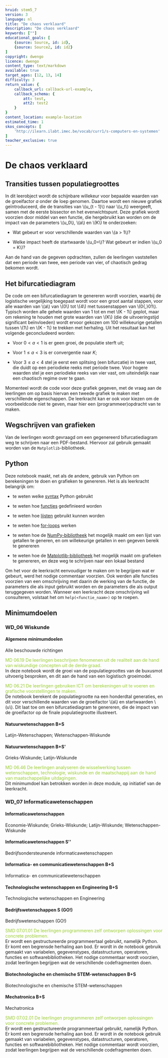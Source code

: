 ```yaml
---
hruid: stem5_7
version: 3
language: nl
title: "De chaos verklaard"
description: "De chaos verklaard"
keywords: [""]
educational_goals: [
    {source: Source, id: id}, 
    {source: Source2, id: id2}
]
copyright: dwengo
licence: dwengo
content_type: text/markdown
available: true
target_ages: [12, 13, 14]
difficulty: 3
return_value: {
    callback_url: callback-url-example,
    callback_schema: {
        att: test,
        att2: test2
    }
}
content_location: example-location
estimated_time: 1
skos_concepts: [
    'http://ilearn.ilabt.imec.be/vocab/curr1/s-computers-en-systemen'
]
teacher_exclusive: true
---
```

# De chaos verklaard

## Transities tussen populatiegroottes

In dit leerobject wordt de schijnbare willekeur voor bepaalde waarden van de groeifactor $a$ onder de loep genomen. Daartoe wordt een nieuwe grafiek geïntroduceerd, die de transities van \\(u_{t - 1}\\) naar \\(u_t\\) weergeeft, samen met de eerste bissector en het evenwichtspunt. Deze grafiek wordt voorzien door middel van een functie, die hergebruikt kan worden om de impact van de parameters \\(u_0\\), \\(a\\) en \\(K\\) te onderzoeken:

- Wat gebeurt er voor verschillende waarden van \\(a > 1\\)?

- Welke impact heeft de startwaarde \\(u_0=\\)? Wat gebeurt er indien \\(u_0 = K\\)?

Aan de hand van de gegeven opdrachten, zullen de leerlingen vaststellen dat een periode van twee, een periode van vier, of chaotisch gedrag bekomen wordt.

## Het bifurcatiediagram

De code om een bifurcatiediagram te genereren wordt voorzien, waarbij de logistische vergelijking toegepast wordt voor een groot aantal stappen, voor alle waarden van \\(a\\) van \\(0\\) tot \\(4\\) met tussenstappen van \\(0{,}01\\). Typisch worden alle gehele waarden van 1 tot en met \\(K - 1\\) geplot, maar om rekening te houden met grote waarden van \\(K\\) (die de uitvoeringstijd significant beïnvloeden) wordt ervoor gekozen om 100 willekeurige getallen tussen \\(1\\) en \\(K - 1\\) te trekken met herhaling. Uit het resultaat kan het volgende geconcludeerd worden:

- Voor $0 < a < 1$ is er geen groei, de populatie sterft uit;

- Voor $1 \le a < 3$ is er convergentie naar $K$;

- Voor $3 \le a < 4$ stel je eerst een splitsing (een bifurcatie) in twee vast, die duidt op een periodieke reeks met periode twee. Voor hogere waarden stel je een periodieke reeks van vier vast, om uiteindelijk naar een chaotisch regime over te gaan.

Momenteel wordt de code voor deze grafiek gegeven, met de vraag aan de leerlingen om op basis hiervan een tweede grafiek te maken met verschillende eigenschappen. De leerkracht kan er ook voor kiezen om de voorbeeldcode niet te geven, maar hier een (programmeer)opdracht van te maken.

## Wegschrijven van grafieken

Van de leerlingen wordt gevraagd om een gegenereerd bifurcatiediagram weg te schrijven naar een PDF-bestand. Hiervoor zal gebruik gemaakt worden van de `Matplotlib`-bibliotheek.

## Python

Deze notebook maakt, net als de andere, gebruik van Python om berekeningen te doen en grafieken te genereren. Het is als leerkracht belangrijk om:

- te weten welke [syntax](https://www.w3schools.com/python/python_syntax.asp) Python gebruikt

- te weten hoe [functies](https://www.w3schools.com/python/python_functions.asp) gedefinieerd worden

- te weten hoe [lijsten](https://www.w3schools.com/python/python_lists.asp) gebruikt kunnen worden

- te weten hoe [for-loops](https://www.w3schools.com/python/python_for_loops.asp) werken

- te weten hoe de [NumPy-bibliotheek](https://www.w3resource.com/numpy/array-creation/arange.php) het mogelijk maakt om een lijst van getallen te generen, en om willekeurige getallen in een gegeven bereik te genereren

- te weten hoe de [Matplotlib-bibliotheek](https://matplotlib.org/stable/tutorials/introductory/quick_start.html#sphx-glr-tutorials-introductory-quick-start-py) het mogelijk maakt om grafieken te genereren, en deze weg te schrijven naar een lokaal bestand

Om het voor de leerkracht eenvoudiger te maken om te begrijpen wat er gebeurt, werd het nodige commentaar voorzien. Ook werden alle functies voorzien van een omschrijving met daarin de werking van de functie, de parameters die als input gebruikt worden en de parameters die als output teruggegeven worden. Wanneer een leerkracht deze omschrijving wil consulteren, volstaat het om `help(<functie_naam>)` op te roepen.

## Minimumdoelen

### WD_06 Wiskunde

#### Algemene minimumdoelen

Alle beschouwde richtingen

<span style="color: yellowgreen">MD 06.19 De leerlingen beschrijven fenomenen uit de realiteit aan de hand van wiskundige concepten uit de derde graad.</span><br>
In deze notebook wordt de groei van de populatiegroottes van de buxusmot uitvoerig besproken, en dit aan de hand van een logistisch groeimodel.

<span style="color: yellowgreen">MD 06.21 De leerlingen gebruiken ICT om berekeningen uit te voeren en grafische voorstellingen te maken.</span><br>
De notebook berekent de populatiegrootte na een honderdtal generaties, en dit voor verschillende waarden van de groeifactor \\(a\\) en startwaarden \\(u\\). Dit laat toe om een bifurcatiediagram te genereren, die de impact van de groeifactor op de finale populatiegrootte illustreert.

#### Natuurwetenschappen B+S

Latijn-Wetenschappen; Wetenschappen-Wiskunde

#### Natuurwetenschappen B+S'

Grieks-Wiskunde; Latijn-Wiskunde

<span style="color: yellowgreen">MD 06.46 De leerlingen analyseren de wisselwerking tussen wetenschappen, technologie, wiskunde en de maatschappij aan de hand van maatschappelijke uitdagingen.</span><br>
Dit minimumdoel kan betrokken worden in deze module, op initiatief van de leerkracht.

### WD_07 Informaticawetenschappen

#### Informaticawetenschappen

Economie-Wiskunde; Grieks-Wiskunde; Latijn-Wiskunde; Wetenschappen-Wiskunde

#### Informaticawetenschappen S''

Bedrijfsondersteunende informaticawetenschappen

#### Informatica- en communicatiewetenschappen B+S

Informatica- en communicatiewetenschappen

#### Technologische wetenschappen en Engineering B+S

Technologische wetenschappen en Engineering

#### Bedrijfswetenschappen S (GO!)

Bedrijfswetenschappen (GO!)

<span style="color: yellowgreen">SMD 07.01.01 De leerlingen programmeren zelf ontworpen oplossingen voor concrete problemen.</span><br>
Er wordt een gestructureerde programmeertaal gebruikt, namelijk Python. Er komt een begrensde herhaling aan bod. Er wordt in de notebook gebruik gemaakt van variabelen, gegevenstypes, datastructuren, operatoren, functies en softwarebibliotheken. Het nodige commentaar wordt voorzien, zodat leerlingen begrijpen wat de verschillende codefragmenten doen.

#### Biotechnologische en chemische STEM-wetenschappen B+S

Biotechnologische en chemische STEM-wetenschappen

#### Mechatronica B+S

Mechatronica

<span style="color: yellowgreen">SMD 07.02.01 De leerlingen programmeren zelf ontworpen oplossingen voor concrete problemen.</span><br>
Er wordt een gestructureerde programmeertaal gebruikt, namelijk Python. Er komt een begrensde herhaling aan bod. Er wordt in de notebook gebruik gemaakt van variabelen, gegevenstypes, datastructuren, operatoren, functies en softwarebibliotheken. Het nodige commentaar wordt voorzien, zodat leerlingen begrijpen wat de verschillende codefragmenten doen.
